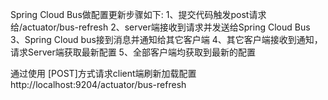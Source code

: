 
Spring Cloud Bus做配置更新步骤如下:
    1、提交代码触发post请求给/actuator/bus-refresh 
    2、server端接收到请求并发送给Spring Cloud Bus
    3、Spring Cloud bus接到消息并通知给其它客户端
    4、其它客户端接收到通知，请求Server端获取最新配置
    5、全部客户端均获取到最新的配置
    
通过使用 [POST]方式请求client端刷新加载配置 http://localhost:9204/actuator/bus-refresh 

